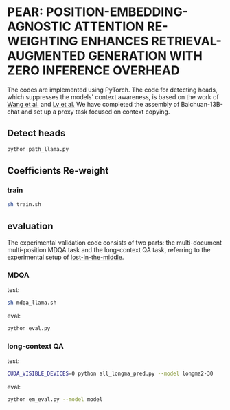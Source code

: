 # PEAR: POSITION-EMBEDDING-AGNOSTIC ATTENTION RE-WEIGHTING ENHANCES RETRIEVAL-AUGMENTED GENERATION WITH ZERO INFERENCE OVERHEAD

The codes are implemented using PyTorch. The code for detecting heads, which suppresses the models' context awareness, is based on the work of [Wang et al.](https://github.com/redwoodresearch/Easy-Transformer) and [Lv et al.](https://github.com/trestad/Factual-Recall-Mechanism) We have completed the assembly of Baichuan-13B-chat and set up a proxy task focused on context copying.


## Detect heads

```bash
python path_llama.py
```
## Coefficients Re-weight

### train
```bash
sh train.sh
```
## evaluation
The experimental validation code consists of two parts: the multi-document multi-position MDQA task and the long-context QA task, referring to the experimental setup of [lost-in-the-middle]([https://github.com/redwoodresearch/Easy-Transformer](https://github.com/nelson-liu/lost-in-the-middle)).

### MDQA
test:
```bash
sh mdqa_llama.sh
```
eval:
```bash
python eval.py
```
### long-context QA
test:
```bash
CUDA_VISIBLE_DEVICES=0 python all_longma_pred.py --model longma2-30
```

eval:
```bash
python em_eval.py --model model
```
